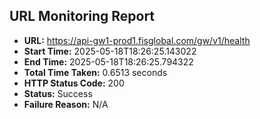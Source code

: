 ## URL Monitoring Report

- **URL:** https://api-gw1-prod1.fisglobal.com/gw/v1/health
- **Start Time:** 2025-05-18T18:26:25.143022
- **End Time:** 2025-05-18T18:26:25.794322
- **Total Time Taken:** 0.6513 seconds
- **HTTP Status Code:** 200
- **Status:** Success
- **Failure Reason:** N/A
